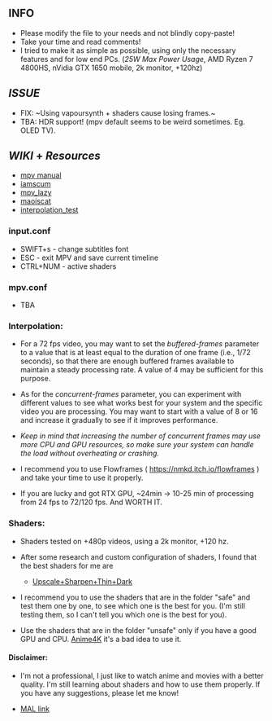## INFO

- Please modify the file to your needs and not blindly copy-paste!
- Take your time and read comments!
- I tried to make it as simple as possible, using only the necessary features and for low end PCs. (_25W Max Power Usage_, AMD Ryzen 7 4800HS, nVidia GTX 1650 mobile, 2k monitor, +120hz)

## ***ISSUE***

- FIX: ~Using vapoursynth + shaders cause losing frames.~
- TBA: HDR support! (mpv default seems to be weird sometimes. Eg. OLED TV).

## ***WIKI*** + ***Resources***

- [mpv manual](https://mpv.io/manual/master/)
- [iamscum](https://iamscum.wordpress.com/guides/videoplayback-guide/mpv-conf/)
- [mpv_lazy](https://github.com/hooke007/MPV_lazy)
- [maoiscat](https://github.com/maoiscat/mpv-mvtools-script)
- [interpolation_test](https://github.com/haasn/interpolation-samples)

### input.conf

- SWIFT+s - change subtitles font
- ESC - exit MPV and save current timeline
- CTRL+NUM - active shaders

### mpv.conf
- TBA

### Interpolation:

- For a 72 fps video, you may want to set the _buffered-frames_ parameter to a value that is at least equal to the duration of one frame (i.e., 1/72 seconds), so that there are enough buffered frames available to maintain a steady processing rate. A value of 4 may be sufficient for this purpose.

- As for the _concurrent-frames_ parameter, you can experiment with different values to see what works best for your system and the specific video you are processing. You may want to start with a value of 8 or 16 and increase it gradually to see if it improves performance.

-  _Keep in mind that increasing the number of concurrent frames may use more CPU and GPU resources, so make sure your system can handle the load without overheating or crashing._

- I recommend you to use Flowframes ( https://nmkd.itch.io/flowframes ) and take your time to use it properly.

- If you are lucky and got RTX GPU, ~24min -> 10-25 min of processing from 24 fps to 72/120 fps. And WORTH IT.

### Shaders:

- Shaders tested on +480p videos, using a 2k monitor, +120 hz.
- After some research and custom configuration of shaders, I found that the best shaders for me are
    - [Upscale+Sharpen+Thin+Dark](https://github.com/vioo-bkp/mpv-personal-config/tree/main/portable_config/shaders/safe)

- I recommend you to use the shaders that are in the folder "safe" and test them one by one, to see which one is the best for you. (I'm still testing them, so I can't tell you which one is the best for you).
- Use the shaders that are in the folder "unsafe" only if you have a good GPU and CPU. [Anime4K](https://www.reddit.com/r/animepiracy/comments/spbyhu/evaluating_the_effectiveness_of_anime4k_for/) it's a bad idea to use it.

#### Disclaimer:

- I'm not a professional, I just like to watch anime and movies with a better quality. I'm still learning about shaders and how to use them properly. If you have any suggestions, please let me know!

- [MAL link](https://myanimelist.net/profile/kuwapt)